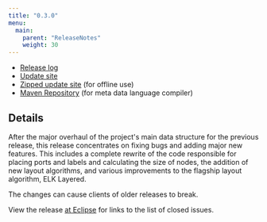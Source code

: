 ```yaml
---
title: "0.3.0"
menu:
  main:
    parent: "ReleaseNotes"
    weight: 30
---
```


* [Release log](https://projects.eclipse.org/projects/modeling.elk/releases/0.3.0)
* [Update site](http://download.eclipse.org/elk/updates/releases/0.3.0/)
* [Zipped update site](http://download.eclipse.org/elk/updates/releases/0.3.0/elk-0.3.0.zip) (for offline use)
* [Maven Repository](http://download.eclipse.org/elk/maven/releases/0.3.0) (for meta data language compiler)


## Details

After the major overhaul of the project's main data structure for the previous release, this release concentrates on fixing bugs and adding major new features. This includes a complete rewrite of the code responsible for placing ports and labels and calculating the size of nodes, the addition of new layout algorithms, and various improvements to the flagship layout algorithm, ELK Layered.

The changes can cause clients of older releases to break.

View the release [at Eclipse](https://projects.eclipse.org/projects/modeling.elk/releases/0.3.0) for links to the list of closed issues.
